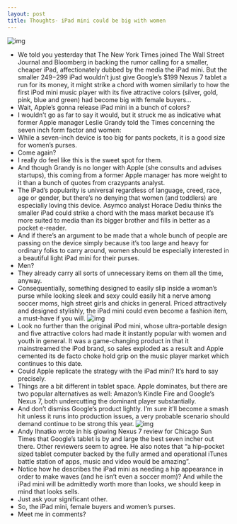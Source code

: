 ```yaml
---
layout: post
title: Thoughts- iPad mini could be big with women
---
```

![img](http://media.idownloadblog.com/wp-content/uploads/2012/07/iPad-mini-mockup-001.jpg)
* We told you yesterday that The New York Times joined The Wall Street Journal and Bloomberg in backing the rumor calling for a smaller, cheaper iPad, affectionately dubbed by the media the iPad mini. But the smaller $249-$299 iPad wouldn’t just give Google’s $199 Nexus 7 tablet a run for its money, it might strike a chord with women similarly to how the first iPod mini music player with its five attractive colors (silver, gold, pink, blue and green) had become big with female buyers…
* Wait, Apple’s gonna release iPad mini in a bunch of colors?
* I wouldn’t go as far to say it would, but it struck me as indicative what former Apple manager Leslie Grandy told the Times concerning the seven inch form factor and women:
* While a seven-inch device is too big for pants pockets, it is a good size for women’s purses.
* Come again?
* I really do feel like this is the sweet spot for them.
* And though Grandy is no longer with Apple (she consults and advises startups), this coming from a former Apple manager has more weight to it than a bunch of quotes from crazypants analyst.
* The iPad’s popularity is universal regardless of language, creed, race, age or gender, but there’s no denying that women (and toddlers) are especially loving this device. Asymco analyst Horace Dediu thinks the smaller iPad could strike a chord with the mass market because it’s more suited to media than its bigger brother and fills in better as a pocket e-reader.
* And if there’s an argument to be made that a whole bunch of people are passing on the device simply because it’s too large and heavy for ordinary folks to carry around, women should be especially interested in a beautiful light iPad mini for their purses.
* Men?
* They already carry all sorts of unnecessary items on them all the time, anyway.
* Consequentially, something designed to easily slip inside a woman’s purse while looking sleek and sexy could easily hit a nerve among soccer moms, high street girls and chicks in general. Priced attractively and designed stylishly, the iPad mini could even become a fashion item, a must-have if you will.
![img](http://media.idownloadblog.com/wp-content/uploads/2012/07/iPod-mini-woman-image-001.jpg)
* Look no further than the original iPod mini, whose ultra-portable design and five attractive colors had made it instantly popular with women and youth in general. It was a game-changing product in that it mainstreamed the iPod brand, so sales exploded as a result and Apple cemented its de facto choke hold grip on the music player market which continues to this date.
* Could Apple replicate the strategy with the iPad mini? It’s hard to say precisely.
* Things are a bit different in tablet space. Apple dominates, but there are two popular alternatives as well: Amazon’s Kindle Fire and Google’s Nexus 7, both undercutting the dominant player substantially.
* And don’t dismiss Google’s product lightly. I’m sure it’ll become a smash hit unless it runs into production issues, a very probable scenario should demand continue to be strong this year.
![img](http://media.idownloadblog.com/wp-content/uploads/2012/07/Apple-recruiter-video-African-American-woman-walks-holding-iPad.jpg)
* Andy Ihnatko wrote in his glowing Nexus 7 review for Chicago Sun Times that Google’s tablet is by and large the best seven incher out there. Other reviewers seem to agree. He also notes that “a hip-pocket sized tablet computer backed by the fully armed and operational iTunes battle station of apps, music and video would be amazing”.
* Notice how he describes the iPad mini as needing a hip appearance in order to make waves (and he isn’t even a soccer mom)? And while the iPad mini will be admittedly worth more than looks, we should keep in mind that looks sells.
* Just ask your significant other.
* So, the iPad mini, female buyers and women’s purses.
* Meet me in comments?

